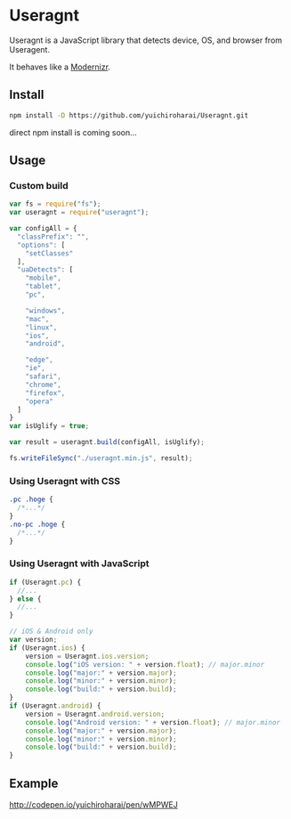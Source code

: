 # Useragnt
Useragnt is a JavaScript library that detects device, OS, and browser from Useragent.

It behaves like a [Modernizr](https://modernizr.com/).


## Install

```sh
npm install -D https://github.com/yuichiroharai/Useragnt.git
```

direct npm install is coming soon...


## Usage

### Custom build

```js
var fs = require("fs");
var useragnt = require("useragnt");

var configAll = {
  "classPrefix": "",
  "options": [
    "setClasses"
  ],
  "uaDetects": [
    "mobile",
    "tablet",
    "pc",

    "windows",
    "mac",
    "linux",
    "ios",
    "android",

    "edge",
    "ie",
    "safari",
    "chrome",
    "firefox",
    "opera"
  ]
}
var isUglify = true;

var result = useragnt.build(configAll, isUglify);

fs.writeFileSync("./useragnt.min.js", result);
```


### Using Useragnt with CSS

```css
.pc .hoge {
  /*...*/
}
.no-pc .hoge {
  /*...*/
}
```


### Using Useragnt with JavaScript

```js
if (Useragnt.pc) {
  //...
} else {
  //...
}

// iOS & Android only
var version;
if (Useragnt.ios) {
    version = Useragnt.ios.version;
    console.log("iOS version: " + version.float); // major.minor
    console.log("major:" + version.major);
    console.log("minor:" + version.minor);
    console.log("build:" + version.build);
}
if (Useragnt.android) {
    version = Useragnt.android.version;
    console.log("Android version: " + version.float); // major.minor
    console.log("major:" + version.major);
    console.log("minor:" + version.minor);
    console.log("build:" + version.build);
}
```


## Example
http://codepen.io/yuichiroharai/pen/wMPWEJ
